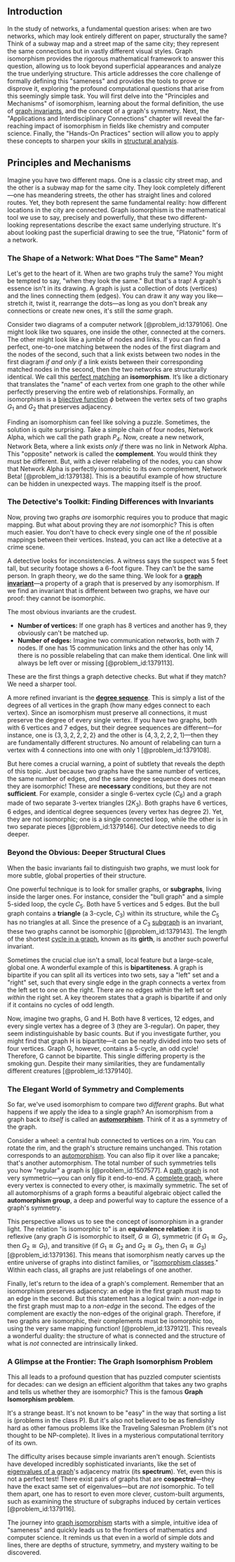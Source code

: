 ## Introduction
In the study of networks, a fundamental question arises: when are two networks, which may look entirely different on paper, structurally the same? Think of a subway map and a street map of the same city; they represent the same connections but in vastly different visual styles. Graph isomorphism provides the rigorous mathematical framework to answer this question, allowing us to look beyond superficial appearances and analyze the true underlying structure. This article addresses the core challenge of formally defining this "sameness" and provides the tools to prove or disprove it, exploring the profound computational questions that arise from this seemingly simple task. You will first delve into the "Principles and Mechanisms" of isomorphism, learning about the formal definition, the use of [graph invariants](@article_id:262235), and the concept of a graph's symmetry. Next, the "Applications and Interdisciplinary Connections" chapter will reveal the far-reaching impact of isomorphism in fields like chemistry and computer science. Finally, the "Hands-On Practices" section will allow you to apply these concepts to sharpen your skills in [structural analysis](@article_id:153367).

## Principles and Mechanisms

Imagine you have two different maps. One is a classic city street map, and the other is a subway map for the same city. They look completely different—one has meandering streets, the other has straight lines and colored routes. Yet, they both represent the same fundamental reality: how different locations in the city are connected. Graph isomorphism is the mathematical tool we use to say, precisely and powerfully, that these two different-looking representations describe the exact same underlying structure. It's about looking past the superficial drawing to see the true, "Platonic" form of a network.

### The Shape of a Network: What Does "The Same" Mean?

Let's get to the heart of it. When are two graphs truly the same? You might be tempted to say, "when they look the same." But that's a trap! A graph's essence isn't in its drawing. A graph is just a collection of dots (vertices) and the lines connecting them (edges). You can draw it any way you like—stretch it, twist it, rearrange the dots—as long as you don't break any connections or create new ones, it's still the *same* graph.

Consider two diagrams of a computer network [@problem_id:1379106]. One might look like two squares, one inside the other, connected at the corners. The other might look like a jumble of nodes and links. If you can find a perfect, one-to-one matching between the nodes of the first diagram and the nodes of the second, such that a link exists between two nodes in the first diagram *if and only if* a link exists between their corresponding matched nodes in the second, then the two networks are structurally identical. We call this [perfect matching](@article_id:273422) an **isomorphism**. It’s like a dictionary that translates the "name" of each vertex from one graph to the other while perfectly preserving the entire web of relationships. Formally, an isomorphism is a [bijective function](@article_id:139510) $\phi$ between the vertex sets of two graphs $G_1$ and $G_2$ that preserves adjacency.

Finding an isomorphism can feel like solving a puzzle. Sometimes, the solution is quite surprising. Take a simple chain of four nodes, Network Alpha, which we call the path graph $P_4$. Now, create a new network, Network Beta, where a link exists *only if* there was no link in Network Alpha. This "opposite" network is called the **complement**. You would think they must be different. But, with a clever relabeling of the nodes, you can show that Network Alpha is perfectly isomorphic to its own complement, Network Beta! [@problem_id:1379138]. This is a beautiful example of how structure can be hidden in unexpected ways. The mapping itself is the proof.

### The Detective's Toolkit: Finding Differences with Invariants

Now, proving two graphs *are* isomorphic requires you to produce that magic mapping. But what about proving they are *not* isomorphic? This is often much easier. You don't have to check every single one of the $n!$ possible mappings between their vertices. Instead, you can act like a detective at a crime scene.

A detective looks for inconsistencies. A witness says the suspect was 5 feet tall, but security footage shows a 6-foot figure. They can't be the same person. In graph theory, we do the same thing. We look for a **[graph invariant](@article_id:273976)**—a property of a graph that is preserved by any isomorphism. If we find an invariant that is different between two graphs, we have our proof: they cannot be isomorphic.

The most obvious invariants are the crudest.
*   **Number of vertices:** If one graph has 8 vertices and another has 9, they obviously can't be matched up.
*   **Number of edges:** Imagine two communication networks, both with 7 nodes. If one has 15 communication links and the other has only 14, there is no possible relabeling that can make them identical. One link will always be left over or missing [@problem_id:1379113].

These are the first things a graph detective checks. But what if they match? We need a sharper tool.

A more refined invariant is the **[degree sequence](@article_id:267356)**. This is simply a list of the degrees of all vertices in the graph (how many edges connect to each vertex). Since an isomorphism must preserve all connections, it must preserve the degree of every single vertex. If you have two graphs, both with 6 vertices and 7 edges, but their degree sequences are different—for instance, one is $\{3,3,2,2,2,2\}$ and the other is $\{4,3,2,2,2,1\}$—then they are fundamentally different structures. No amount of relabeling can turn a vertex with 4 connections into one with only 1 [@problem_id:1379108].

But here comes a crucial warning, a point of subtlety that reveals the depth of this topic. Just because two graphs have the same number of vertices, the same number of edges, *and* the same degree sequence does not mean they are isomorphic! These are **necessary** conditions, but they are not **sufficient**. For example, consider a single 6-vertex cycle ($C_6$) and a graph made of two separate 3-vertex triangles ($2K_3$). Both graphs have 6 vertices, 6 edges, and identical degree sequences (every vertex has degree 2). Yet, they are not isomorphic; one is a single connected loop, while the other is in two separate pieces [@problem_id:1379146]. Our detective needs to dig deeper.

### Beyond the Obvious: Deeper Structural Clues

When the basic invariants fail to distinguish two graphs, we must look for more subtle, global properties of their structure.

One powerful technique is to look for smaller graphs, or **subgraphs**, living inside the larger ones. For instance, consider the "bull graph" and a simple 5-sided loop, the cycle $C_5$. Both have 5 vertices and 5 edges. But the bull graph contains a **triangle** (a 3-cycle, $C_3$) within its structure, while the $C_5$ has no triangles at all. Since the presence of a $C_3$ [subgraph](@article_id:272848) is an invariant, these two graphs cannot be isomorphic [@problem_id:1379143]. The length of the shortest [cycle in a graph](@article_id:261354), known as its **girth**, is another such powerful invariant.

Sometimes the crucial clue isn't a small, local feature but a large-scale, global one. A wonderful example of this is **bipartiteness**. A graph is bipartite if you can split all its vertices into two sets, say a "left" set and a "right" set, such that every single edge in the graph connects a vertex from the left set to one on the right. There are no edges *within* the left set or *within* the right set. A key theorem states that a graph is bipartite if and only if it contains no cycles of odd length.

Now, imagine two graphs, G and H. Both have 8 vertices, 12 edges, and every single vertex has a degree of 3 (they are 3-regular). On paper, they seem indistinguishable by basic counts. But if you investigate further, you might find that graph H is bipartite—it can be neatly divided into two sets of four vertices. Graph G, however, contains a 5-cycle, an odd cycle! Therefore, G cannot be bipartite. This single differing property is the smoking gun. Despite their many similarities, they are fundamentally different creatures [@problem_id:1379140].

### The Elegant World of Symmetry and Complements

So far, we've used isomorphism to compare two *different* graphs. But what happens if we apply the idea to a single graph? An isomorphism from a graph back to *itself* is called an **[automorphism](@article_id:143027)**. Think of it as a symmetry of the graph.

Consider a wheel: a central hub connected to vertices on a rim. You can rotate the rim, and the graph's structure remains unchanged. This rotation corresponds to an [automorphism](@article_id:143027). You can also flip it over like a pancake; that's another automorphism. The total number of such symmetries tells you how "regular" a graph is [@problem_id:1507577]. A [path graph](@article_id:274105) is not very symmetric—you can only flip it end-to-end. A [complete graph](@article_id:260482), where every vertex is connected to every other, is maximally symmetric. The set of all automorphisms of a graph forms a beautiful algebraic object called the **automorphism group**, a deep and powerful way to capture the essence of a graph's symmetry.

This perspective allows us to see the concept of isomorphism in a grander light. The relation "is isomorphic to" is an **equivalence relation**: it is reflexive (any graph $G$ is isomorphic to itself, $G \cong G$), symmetric (if $G_1 \cong G_2$, then $G_2 \cong G_1$), and transitive (if $G_1 \cong G_2$ and $G_2 \cong G_3$, then $G_1 \cong G_3$) [@problem_id:1379136]. This means that isomorphism neatly carves up the entire universe of graphs into distinct families, or "[isomorphism classes](@article_id:147360)." Within each class, all graphs are just relabelings of one another.

Finally, let's return to the idea of a graph's complement. Remember that an isomorphism preserves adjacency: an edge in the first graph must map to an edge in the second. But this statement has a logical twin: a *non-edge* in the first graph must map to a *non-edge* in the second. The edges of the complement are exactly the non-edges of the original graph. Therefore, if two graphs are isomorphic, their complements must be isomorphic too, using the very same mapping function! [@problem_id:1379121]. This reveals a wonderful duality: the structure of what is connected and the structure of what is *not* connected are intrinsically linked.

### A Glimpse at the Frontier: The Graph Isomorphism Problem

This all leads to a profound question that has puzzled computer scientists for decades: can we design an efficient algorithm that takes any two graphs and tells us whether they are isomorphic? This is the famous **Graph Isomorphism problem**.

It's a strange beast. It's not known to be "easy" in the way that sorting a list is (problems in the class P). But it's also not believed to be as fiendishly hard as other famous problems like the Traveling Salesman Problem (it's not thought to be NP-complete). It lives in a mysterious computational territory of its own.

The difficulty arises because simple invariants aren't enough. Scientists have developed incredibly sophisticated invariants, like the set of [eigenvalues of a graph](@article_id:275128)'s adjacency matrix (its **spectrum**). Yet, even this is not a perfect test! There exist pairs of graphs that are **cospectral**—they have the exact same set of eigenvalues—but are *not* isomorphic. To tell them apart, one has to resort to even more clever, custom-built arguments, such as examining the structure of subgraphs induced by certain vertices [@problem_id:1379116].

The journey into [graph isomorphism](@article_id:142578) starts with a simple, intuitive idea of "sameness" and quickly leads us to the frontiers of mathematics and computer science. It reminds us that even in a world of simple dots and lines, there are depths of structure, symmetry, and mystery waiting to be discovered.